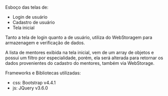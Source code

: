 Esboço das telas de:
 - Login de usuário
 - Cadastro de usuário
 - Tela inicial

Tanto a tela de login quanto a de usuário, utiliza do WebStoragem para armazenagem e verificação de dados.

A lista de mentores exibida na tela inicial, vem de um array de objetos e possui um filtro por especialidade, porém, ela será alterada para retornar os dados provenientes do cadastro do mentores, também via WebStorage.

Frameworks e Bibliotecas utilizadas:
- css: Bootstrap v4.4.1
- js: JQuery v3.6.0
